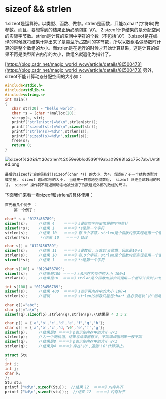 # sizeof && strlen

1.sizeof是运算符。以类型、函数、做参。strlen是函数，只能以char*(字符串)做参数。而且，要想得到的结果正确必须包含 ‘\0’。
2.sizeof计算结果的是分配空间的实际字节数。strlen是计算的空间中字符的个数（不包括‘\0’）
3.sizeof是在编译的时候就将结果计算出来了是类型所占空间的字节数，所以以数组名做参数时计算的是整个数组的大小。而strlen是在运行的时候才开始计算结果，这是计算的结果不再是类型所占内存的大小，数组名就退化为指针了。

[https://blog.csdn.net/magic_world_wow/article/details/80500473](https://blog.csdn.net/magic_world_wow/article/details/80500473)
另外，sizeof不能计算动态分配空间的大小如：

```c
#include<stdio.h>
#include<stdlib.h>
#include<string.h>
int main()
{
   char str[20] = "hello world";
   char *s = (char *)malloc(20);
   strcpy(s, str);
   printf("strlen(str)=%d\n",strlen(str));
   printf("sizeof(str)=%d\n",sizeof(str));
   printf("strlen(s)=%d\n",strlen(s));
   printf("sizeof(s)=%d\n",sizeof(s));
   free(s);
   return 0;
}
```

![sizeof%20&&%20strlen%2059e6b1cd539f49aba038931a2c75c7ab/Untitled.png](https://cdn.jsdelivr.net/gh/chenliang1301/Images@main/NotesImages/202111162241650.png)

    最后的sizeof计算的是指针(sizeof(char *)) 的大小，为4。当适用了于一个结构类型时或变量， sizeof 返回实际的大小， 当适用一静态地空间数组， sizeof 归还全部数组的尺寸。 sizeof 操作符不能返回动态地被分派了的数组或外部的数组的尺寸。

下面我们来看一看sizeof和strlen的具体使用：

    首先看几个例子 ：
        第一个例子：


```c
char* s = "0123456789";
sizeof(s);     //结果 4    ＝＝＝》s是指向字符串常量的字符指针
sizeof(*s);    //结果 1    ＝＝＝》*s是第一个字符
strlen(s);     //结果 10   ＝＝＝》有10个字符，strlen是个函数内部实现是用一个循环计算到\0为止之前
strlen(*s);     //结果 10   ＝＝＝》错误

char s[] = "0123456789";
sizeof(s);     //结果 11   ＝＝＝》s是数组，计算到\0位置，因此是10＋1
strlen(s);     //结果 10   ＝＝＝》有10个字符，strlen是个函数内部实现是用一个循环计算到\0为止之前
sizeof(*s);    //结果 1    ＝＝＝》*s是第一个字符

char s[100] = "0123456789";
sizeof(s);     //结果是100 ＝＝＝》s表示在内存中的大小 100×1
strlen(s);     //结果是10  ＝＝＝》strlen是个函数内部实现是用一个循环计算到\0为止之前

int s[100] = "0123456789";
sizeof(s);     //结果 400  ＝＝＝》s表示再内存中的大小 100×4
strlen(s);     //错误      ＝＝＝》strlen的参数只能是char* 且必须是以‘\0‘结尾的

char q[]="abc";
char p[]="a\n";
sizeof(q),sizeof(p),strlen(q),strlen(p);\\结果是 4 3 3 2

char p[] = {'a','b','c','d','e','f','g','h'};
char q[] = {'a','b','c','d,'\0','e','f','g'};
sizeof(p);     //结果是8 ＝＝＝》p表示在内存中的大小 8×1
strlen(p);     //为一个随机值，结果与编译器有关，不同编译器结果一般不同
sizeof(q);     //结果是8 ＝＝＝》p表示在内存中的大小 8×1
strlen(q);     //结果为4 ＝＝＝》存在'\0',遇到'\0'计算停止。
```

```c
struct Stu
{
int i;
int j;
char k;
};
Stu stu;
printf（"%d\n",sizeof(Stu));  //结果 12  ＝＝＝》内存补齐
printf（"%d\n",sizeof(stu));;  //结果 12  ＝＝＝》内存补齐
```

